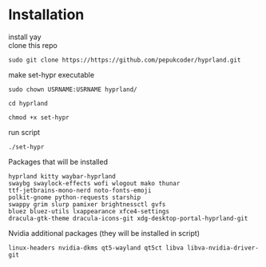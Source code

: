 # Installation
install yay \
clone this repo
```
sudo git clone https://https://github.com/pepukcoder/hyprland.git
```
make set-hypr executable
```
sudo chown USRNAME:USRNAME hyprland/
```
```
cd hyprland
```
```
chmod +x set-hypr
```
run script
```
./set-hypr
```
Packages that will be installed
```
hyprland kitty waybar-hyprland
swaybg swaylock-effects wofi wlogout mako thunar
ttf-jetbrains-mono-nerd noto-fonts-emoji
polkit-gnome python-requests starship
swappy grim slurp pamixer brightnessctl gvfs
bluez bluez-utils lxappearance xfce4-settings
dracula-gtk-theme dracula-icons-git xdg-desktop-portal-hyprland-git
```
Nvidia additional packages (they will be installed in script)
```
linux-headers nvidia-dkms qt5-wayland qt5ct libva libva-nvidia-driver-git
```
